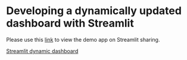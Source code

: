 # Developing a dynamically updated dashboard with Streamlit

Please use this [link](https://share.streamlit.io/mkhorasani/streamlit_dynamic_dashboard/main/streamlit_dynamic_radar.py) to view the demo app on Streamlit sharing.

[Streamlit dynamic dashboard](https://miro.medium.com/max/700/1*RIZxeF5gVsA7CwRKEVORGw.png)
